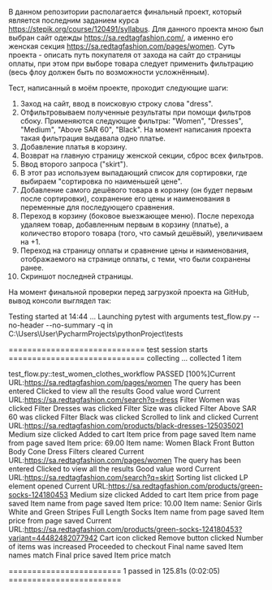 В данном репозитории располагается финальный проект, который является последним заданием курса https://stepik.org/course/120491/syllabus. Для данного проекта мною был выбран сайт одежды https://sa.redtagfashion.com/, а именно его женская секция https://sa.redtagfashion.com/pages/women. Суть проекта - описать путь покупателя от захода на сайт до страницы оплаты, при этом при выборе товара следует применить фильтрацию (весь флоу должен быть по возможности усложнённым).

Тест, написанный в моём проекте, проходит следующие шаги:
1. Заход на сайт, ввод в поисковую строку слова "dress".
2. Отфильтровываем полученные результаты при помощи фильтров сбоку. Применяются следующие фильтры: "Women", "Dresses", "Medium", "Above SAR 60", "Black". На момент написания проекта такая фильтрация выдавала одно платье.
3. Добавление платья в корзину.
4. Возврат на главную страницу женской секции, сброс всех фильтров.
5. Ввод второго запроса ("skirt").
6. В этот раз используем выпадающий список для сортировки, где выбираем "сортировка по наименьшей цене".
7. Добавление самого дешёвого товара в корзину (он будет первым после сортировки), сохранение его цены и наименования в переменные для последующего сравнения.
8. Переход в корзину (боковое выезжающее меню). После перехода удаляем товар, добавленным первым в корзину (платье), а количество второго товара (того, что самый дешёвый), увеличиваем на +1.
9. Переход на страницу оплаты и сравнение цены и наименования, отображаемого на странице оплаты, с теми, что были сохранены ранее.
10. Скриншот последней страницы.

На момент финальной проверки перед загрузкой проекта на GitHub, вывод консоли выглядел так:

Testing started at 14:44 ...
Launching pytest with arguments test_flow.py --no-header --no-summary -q in C:\Users\User\PycharmProjects\pythonProject\tests

============================= test session starts =============================
collecting ... collected 1 item

test_flow.py::test_women_clothes_workflow PASSED                         [100%]Current URL:https://sa.redtagfashion.com/pages/women
The query has been entered
Clicked to view all the results
Good value word
Current URL:https://sa.redtagfashion.com/search?q=dress
Filter Women was clicked
Filter Dresses was clicked
Filter Size was clicked
Filter Above SAR 60 was clicked
Filter Black was clicked
Scrolled to link and clicked
Current URL:https://sa.redtagfashion.com/products/black-dresses-125035021
Medium size clicked
Added to cart
Item price from page saved
Item name from page saved
Item price: 69.00 Item name: Women Black Front Button Body Cone Dress
Filters cleared
Current URL:https://sa.redtagfashion.com/pages/women
The query has been entered
Clicked to view all the results
Good value word
Current URL:https://sa.redtagfashion.com/search?q=skirt
Sorting list clicked
LP element opened
Current URL:https://sa.redtagfashion.com/products/green-socks-124180453
Medium size clicked
Added to cart
Item price from page saved
Item name from page saved
Item price: 10.00 Item name: Senior Girls White and Green Stripes Full Length Socks
Item name from page saved
Item price from page saved
Current URL:https://sa.redtagfashion.com/products/green-socks-124180453?variant=44482482077942
Cart icon clicked
Remove button clicked
Number of items was increased
Proceeded to checkout
Final name saved
Item names match
Final price saved
Item price match


======================== 1 passed in 125.81s (0:02:05) ========================
